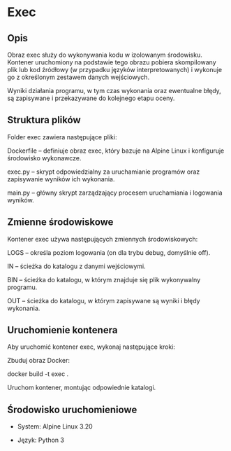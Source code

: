 # Exec

## Opis

Obraz exec służy do wykonywania kodu w izolowanym środowisku. Kontener uruchomiony na podstawie tego obrazu pobiera skompilowany plik lub kod źródłowy (w przypadku języków interpretowanych) i wykonuje go z określonym zestawem danych wejściowych.

Wyniki działania programu, w tym czas wykonania oraz ewentualne błędy, są zapisywane i przekazywane do kolejnego etapu oceny.

## Struktura plików

Folder exec zawiera następujące pliki:

Dockerfile – definiuje obraz exec, który bazuje na Alpine Linux i konfiguruje środowisko wykonawcze.

exec.py – skrypt odpowiedzialny za uruchamianie programów oraz zapisywanie wyników ich wykonania.

main.py – główny skrypt zarządzający procesem uruchamiania i logowania wyników.

## Zmienne środowiskowe

Kontener exec używa następujących zmiennych środowiskowych:

LOGS – określa poziom logowania (on dla trybu debug, domyślnie off).

IN – ścieżka do katalogu z danymi wejściowymi.

BIN – ścieżka do katalogu, w którym znajduje się plik wykonywalny programu.

OUT – ścieżka do katalogu, w którym zapisywane są wyniki i błędy wykonania.

## Uruchomienie kontenera

Aby uruchomić kontener exec, wykonaj następujące kroki:

Zbuduj obraz Docker:

docker build -t exec .

Uruchom kontener, montując odpowiednie katalogi.

## Środowisko uruchomieniowe

- System: Alpine Linux 3.20

- Język: Python 3
